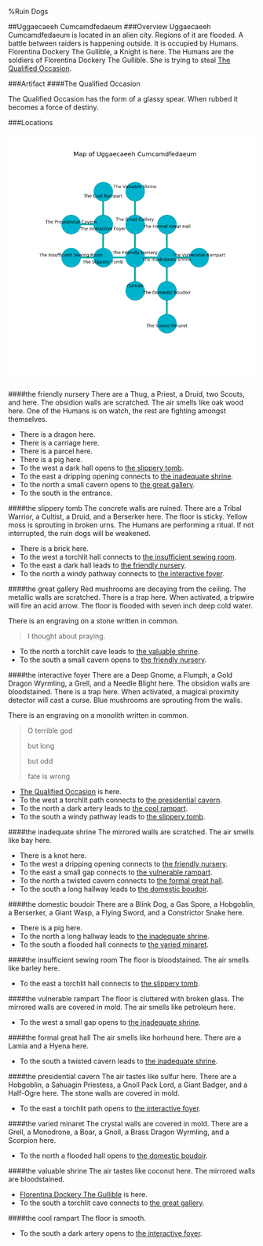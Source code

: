 %Ruin Dogs

##Uggaecaeeh Cumcamdfedaeum
###Overview
Uggaecaeeh Cumcamdfedaeum is located in an alien city. Regions of it are flooded. A battle between raiders is happening outside. It is occupied by Humans. <a name="Florentina-Dockery-The-Gullible"></a>Florentina Dockery The Gullible, a Knight is here. The Humans are the soldiers of Florentina Dockery The Gullible. She  is trying to steal [The Qualified Occasion](#The-Qualified-Occasion). 



###Artifact
####<a name="The-Qualified-Occasion"></a>The Qualified Occasion


The Qualified Occasion has the form of a glassy spear. When rubbed it becomes a force of destiny. 





###Locations


![](../v2/images/Uggaecaeeh-Cumcamdfedaeum.png)

####<a name="the-friendly-nursery"></a>the friendly nursery
There are a Thug, a Priest, a Druid, two Scouts, and  here. The obsidion walls are scratched. The air smells like oak wood here. One of the Humans is on watch, the rest are fighting amongst themselves. 



* There is a dragon here.
* There is a carriage here.
* There is a parcel here.
* There is a pig here.
* To the west a dark hall opens to [the slippery tomb](#the-slippery-tomb).
* To the east a dripping opening connects to [the inadequate shrine](#the-inadequate-shrine).
* To the north a small cavern opens to [the great gallery](#the-great-gallery).
* To the south is the entrance.


####<a name="the-slippery-tomb"></a>the slippery tomb
The concrete walls are ruined. There are a Tribal Warrior, a Cultist, a Druid, and a Berserker here. The floor is sticky. Yellow moss is sprouting in broken urns. The Humans are performing a ritual. If not interrupted, the ruin dogs will be weakened. 



* There is a brick here.
* To the west a torchlit hall connects to [the insufficient sewing room](#the-insufficient-sewing-room).
* To the east a dark hall leads to [the friendly nursery](#the-friendly-nursery).
* To the north a windy pathway connects to [the interactive foyer](#the-interactive-foyer).


####<a name="the-great-gallery"></a>the great gallery
Red mushrooms are decaying from the ceiling. The metallic walls are scratched. There is a trap here. When activated, a tripwire will fire an acid arrow. The floor is flooded with seven inch deep cold water. 

There is an engraving on a stone written in common. 

> I thought about praying.
>


* To the north a torchlit cave leads to [the valuable shrine](#the-valuable-shrine).
* To the south a small cavern opens to [the friendly nursery](#the-friendly-nursery).


####<a name="the-interactive-foyer"></a>the interactive foyer
There are a Deep Gnome, a Flumph, a Gold Dragon Wyrmling, a Grell, and a Needle Blight here. The obsidion walls are bloodstained. There is a trap here. When activated, a magical proximity detector will cast a curse. Blue mushrooms are sprouting from the walls. 

There is an engraving on a monolith written in common. 

> O terrible god
>
> but long
>
> but odd
>
> fate is wrong
>


* [The Qualified Occasion](#The-Qualified-Occasion) is here.
* To the west a torchlit path connects to [the presidential cavern](#the-presidential-cavern).
* To the north a dark artery leads to [the cool rampart](#the-cool-rampart).
* To the south a windy pathway leads to [the slippery tomb](#the-slippery-tomb).


####<a name="the-inadequate-shrine"></a>the inadequate shrine
The mirrored walls are scratched. The air smells like bay here. 



* There is a knot here.
* To the west a dripping opening connects to [the friendly nursery](#the-friendly-nursery).
* To the east a small gap connects to [the vulnerable rampart](#the-vulnerable-rampart).
* To the north a twisted cavern connects to [the formal great hall](#the-formal-great-hall).
* To the south a long hallway leads to [the domestic boudoir](#the-domestic-boudoir).


####<a name="the-domestic-boudoir"></a>the domestic boudoir
There are a Blink Dog, a Gas Spore, a Hobgoblin, a Berserker, a Giant Wasp, a Flying Sword, and a Constrictor Snake here. 



* There is a pig here.
* To the north a long hallway leads to [the inadequate shrine](#the-inadequate-shrine).
* To the south a flooded hall connects to [the varied minaret](#the-varied-minaret).


####<a name="the-insufficient-sewing-room"></a>the insufficient sewing room
The floor is bloodstained. The air smells like barley here. 



* To the east a torchlit hall connects to [the slippery tomb](#the-slippery-tomb).


####<a name="the-vulnerable-rampart"></a>the vulnerable rampart
The floor is cluttered with broken glass. The mirrored walls are covered in mold. The air smells like petroleum here. 



* To the west a small gap opens to [the inadequate shrine](#the-inadequate-shrine).


####<a name="the-formal-great-hall"></a>the formal great hall
The air smells like horhound here. There are a Lamia and a Hyena here. 



* To the south a twisted cavern leads to [the inadequate shrine](#the-inadequate-shrine).


####<a name="the-presidential-cavern"></a>the presidential cavern
The air tastes like sulfur here. There are a Hobgoblin, a Sahuagin Priestess, a Gnoll Pack Lord, a Giant Badger, and a Half-Ogre here. The stone walls are covered in mold. 



* To the east a torchlit path opens to [the interactive foyer](#the-interactive-foyer).


####<a name="the-varied-minaret"></a>the varied minaret
The crystal walls are covered in mold. There are a Grell, a Monodrone, a Boar, a Gnoll, a Brass Dragon Wyrmling, and a Scorpion here. 



* To the north a flooded hall opens to [the domestic boudoir](#the-domestic-boudoir).


####<a name="the-valuable-shrine"></a>the valuable shrine
The air tastes like coconut here. The mirrored walls are bloodstained. 



* [Florentina Dockery The Gullible](#Florentina-Dockery-The-Gullible) is here.
* To the south a torchlit cave connects to [the great gallery](#the-great-gallery).


####<a name="the-cool-rampart"></a>the cool rampart
The floor is smooth. 



* To the south a dark artery opens to [the interactive foyer](#the-interactive-foyer).


